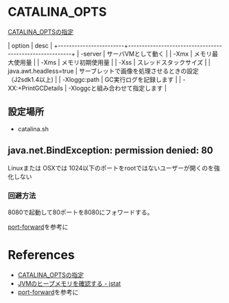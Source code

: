


# CATALINA_OPTS
[CATALINA_OPTSの指定](http://park1.wakwak.com/~ima/java_tips0001.html)

| option                 | desc                                                    |
+------------------------+---------------------------------------------------------+
| -server                | サーバVMとして動く                                      |
| -Xmx                   | メモリ最大使用量                                        |
| -Xms                   | メモリ初期使用量                                        |
| -Xss                   | スレッドスタックサイズ                                  |
| java.awt.headless=true | サーブレットで画像を処理させるときの設定（J2sdk1.4以上) |
| -Xloggc:path           | GC実行ログを記録します                                  |
| -XX:+PrintGCDetails    | -Xloggcと組み合わせて指定します                         |

## 設定場所

+ catalina.sh


## java.net.BindException: permission denied: 80

Linuxまたは OSXでは 1024以下のポートをrootではないユーザーが開くのを強化しない

### 回避方法

8080で起動して80ポートを8080にフォワードする。

[port-forward](http://moreta.github.io/2014/07/21/port-forward/)を参考に


# References

+ [CATALINA_OPTSの指定](http://park1.wakwak.com/~ima/java_tips0001.html)
+ [JVMのヒープメモリを確認する - jstat](http://qiita.com/kaikusakari/items/9b7c3d1fb524eb6aa348)
+ [port-forward](http://moreta.github.io/2014/07/21/port-forward/)を参考に